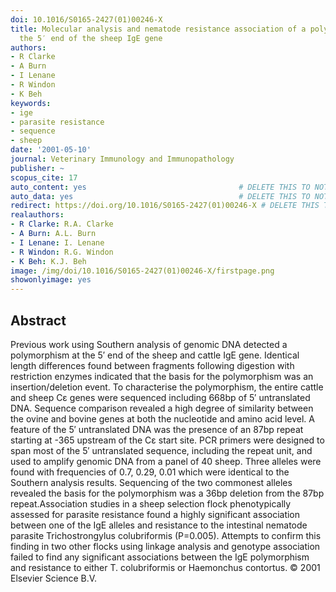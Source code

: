 ```yaml
---
doi: 10.1016/S0165-2427(01)00246-X
title: Molecular analysis and nematode resistance association of a polymorphism at
  the 5′ end of the sheep IgE gene
authors:
- R Clarke
- A Burn
- I Lenane
- R Windon
- K Beh
keywords:
- ige
- parasite resistance
- sequence
- sheep
date: '2001-05-10'
journal: Veterinary Immunology and Immunopathology
publisher: ~
scopus_cite: 17
auto_content: yes                                  # DELETE THIS TO NOT AUTO GENERATE CONTENT
auto_data: yes                                     # DELETE THIS TO NOT AUTO GENERATE METADATA
redirect: https://doi.org/10.1016/S0165-2427(01)00246-X # DELETE THIS TO NOT REDIRECT
realauthors:
- R Clarke: R.A. Clarke
- A Burn: A.L. Burn
- I Lenane: I. Lenane
- R Windon: R.G. Windon
- K Beh: K.J. Beh
image: /img/doi/10.1016/S0165-2427(01)00246-X/firstpage.png
showonlyimage: yes
---
```



## Abstract
Previous work using Southern analysis of genomic DNA detected a polymorphism at the 5′ end of the sheep and cattle IgE gene. Identical length differences found between fragments following digestion with restriction enzymes indicated that the basis for the polymorphism was an insertion/deletion event. To characterise the polymorphism, the entire cattle and sheep Cε genes were sequenced including 668bp of 5′ untranslated DNA. Sequence comparison revealed a high degree of similarity between the ovine and bovine genes at both the nucleotide and amino acid level. A feature of the 5′ untranslated DNA was the presence of an 87bp repeat starting at -365 upstream of the Cε start site. PCR primers were designed to span most of the 5′ untranslated sequence, including the repeat unit, and used to amplify genomic DNA from a panel of 40 sheep. Three alleles were found with frequencies of 0.7, 0.29, 0.01 which were identical to the Southern analysis results. Sequencing of the two commonest alleles revealed the basis for the polymorphism was a 36bp deletion from the 87bp repeat.Association studies in a sheep selection flock phenotypically assessed for parasite resistance found a highly significant association between one of the IgE alleles and resistance to the intestinal nematode parasite Trichostrongylus colubriformis (P=0.005). Attempts to confirm this finding in two other flocks using linkage analysis and genotype association failed to find any significant associations between the IgE polymorphism and resistance to either T. colubriformis or Haemonchus contortus. © 2001 Elsevier Science B.V.
